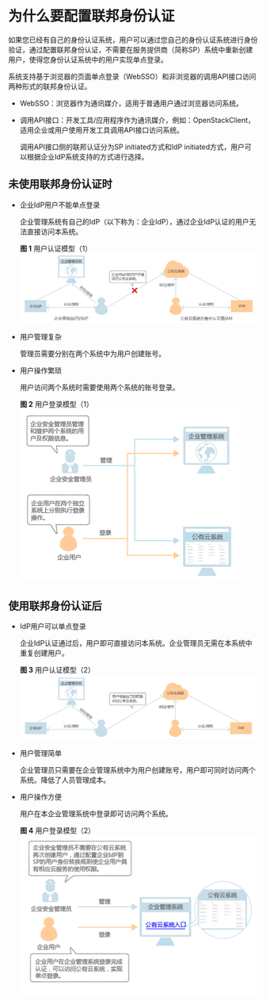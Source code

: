 # 为什么要配置联邦身份认证<a name="ZH-CN_TOPIC_0111879414"></a>

如果您已经有自己的身份认证系统，用户可以通过您自己的身份认证系统进行身份验证，通过配置联邦身份认证，不需要在服务提供商（简称SP）系统中重新创建用户，使得您身份认证系统中的用户实现单点登录。

系统支持基于浏览器的页面单点登录（WebSSO）和非浏览器的调用API接口访问两种形式的联邦身份认证。

-   WebSSO：浏览器作为通讯媒介，适用于普通用户通过浏览器访问系统。
-   调用API接口：开发工具/应用程序作为通讯媒介，例如：OpenStackClient，适用企业或用户使用开发工具调用API接口访问系统。

    调用API接口侧的联邦认证分为SP initiated方式和IdP initiated方式，用户可以根据企业IdP系统支持的方式进行选择。


## 未使用联邦身份认证时<a name="section1938813653310"></a>

-   企业IdP用户不能单点登录

    企业管理系统有自己的IdP（以下称为：企业IdP），通过企业IdP认证的用户无法直接访问本系统。

    **图 1**  用户认证模型（1）<a name="fig39358512151043"></a>  
    ![](figures/用户认证模型（1）.png "用户认证模型（1）")


-   用户管理复杂

    管理员需要分别在两个系统中为用户创建账号。

-   用户操作繁琐

    用户访问两个系统时需要使用两个系统的账号登录。

    **图 2**  用户登录模型（1）<a name="fig10591543151411"></a>  
    ![](figures/用户登录模型（1）.png "用户登录模型（1）")


## 使用联邦身份认证后<a name="section1468942416348"></a>

-   IdP用户可以单点登录

    企业IdP认证通过后，用户即可直接访问本系统。企业管理员无需在本系统中重复创建用户。

    **图 3**  用户认证模型（2）<a name="fig6128398015113"></a>  
    ![](figures/用户认证模型（2）.png "用户认证模型（2）")


-   用户管理简单

    企业管理员只需要在企业管理系统中为用户创建账号，用户即可同时访问两个系统。降低了人员管理成本。

-   用户操作方便

    用户在本企业管理系统中登录即可访问两个系统。

    **图 4**  用户登录模型（2）<a name="fig35819891151116"></a>  
    ![](figures/用户登录模型（2）.png "用户登录模型（2）")


